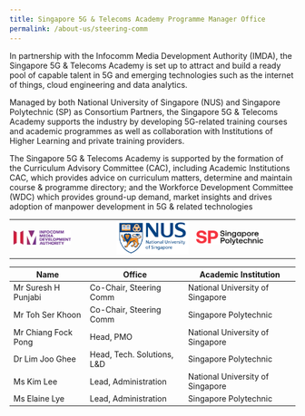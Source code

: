 ```yaml
---
title: Singapore 5G & Telecoms Academy Programme Manager Office
permalink: /about-us/steering-comm
---
```

In partnership with the Infocomm Media Development Authority (IMDA), the Singapore 5G & Telecoms Academy is set up to attract and build a ready pool of capable talent in 5G and emerging technologies such as the internet of things, cloud engineering and data analytics.

Managed by both National University of Singapore (NUS) and Singapore Polytechnic (SP) as Consortium Partners, the Singapore 5G & Telecoms Academy supports the industry by developing 5G-related training courses and academic programmes as well as collaboration with Institutions of Higher Learning and private training providers.

The Singapore 5G & Telecoms Academy is supported by the formation of the Curriculum Advisory 
Committee (CAC), including Academic Institutions CAC, which provides advice on curriculum matters, determine and maintain course & programme directory; and the Workforce Development Committee (WDC) which provides ground-up demand, market insights and drives adoption of manpower development in 5G & related technologies




|  |  |    | 
| -------- | -------- | -------- | 
|<img  src="/images/banners-and-logos/IMDA%20Logo.png" alt="IMDA"  style="width: 60%; height: 60%">| <img src="/images/banners-and-logos/NUS%20Logo.png" alt="NUS"  style="width: 100%; height: 100%"> |<img  src="/images/banners-and-logos/SP%20Logo.png" alt = "SP" style="width: 70%; height: 70%"> |




| Name | Office| Academic Institution |
| -------- | -------- | -------- |
| Mr Suresh H Punjabi   | Co-Chair, Steering Comm    | National University of Singapore |
| Mr Toh Ser Khoon  | Co-Chair, Steering Comm    | Singapore Polytechnic |
|Mr Chiang Fock Pong   | Head, PMO | National University of Singapore |
| Dr Lim Joo Ghee | Head, Tech. Solutions, L&D  | Singapore Polytechnic |
| Ms Kim Lee | Lead, Administration  | National University of Singapore |
|Ms Elaine Lye | Lead, Administration |Singapore Polytechnic |

